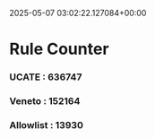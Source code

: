 2025-05-07 03:02:22.127084+00:00
# Rule Counter 
 ### UCATE : 636747

 ### Veneto : 152164

 ### Allowlist : 13930